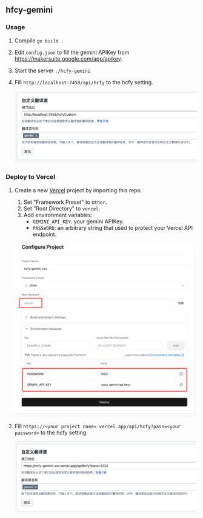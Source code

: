 ## hfcy-gemini

### Usage

1. Compile `go build .`
2. Edit `config.json` to fill the gemini APIKey from https://makersuite.google.com/app/apikey.
3. Start the server `./hcfy-gemini`
4. Fill `http://localhost:7458/api/hcfy` to the hcfy setting.

    ![hcfy setting](doc/hcfy.png)

### Deploy to Vercel

1. Create a new [Vercel](https://vercel.com) project by importing this repo.

    1. Set "Framework Preset" to `Other`.
    2. Set "Root Directory" to `vercel`.
    3. Add environment variables:
        * `GEMINI_API_KEY`: your gemini APIKey.
        * `PASSWORD`: an arbitrary string that used to protect your Vercel API endpoint.

    ![new vercel project](doc/new_vercel_project.png)

4. Fill `https://<your project name>.vercel.app/api/hcfy?pass=<your password>` to the hcfy setting.

    ![hcfy setting](doc/hcfy_vercel.png)